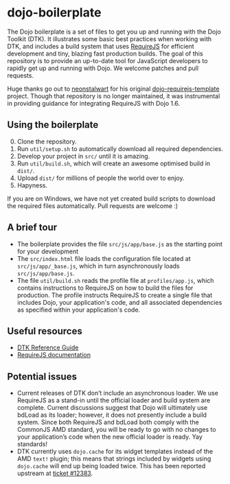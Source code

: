 dojo-boilerplate
================

The Dojo boilerplate is a set of files to get you up and running with the Dojo
Toolkit (DTK). It illustrates some basic best practices when working with DTK,
and includes a build system that uses [RequireJS](http://requirejs.org) for
efficient development and tiny, blazing fast production builds. The goal of
this repository is to provide an up-to-date tool for JavaScript developers to
rapidly get up and running with Dojo. We welcome patches and pull requests.

Huge thanks go out to [neonstalwart](https://github.com/neonstalwart) for his
original
[dojo-requirejs-template](https://github.com/neonstalwart/dojo-requirejs-template)
project. Though that repository is no longer maintained, it was instrumental in
providing guidance for integrating RequireJS with Dojo 1.6.

Using the boilerplate
---------------------

0. Clone the repository.
1. Run `util/setup.sh` to automatically download all required dependencies.
2. Develop your project in `src/` until it is amazing.
3. Run `util/build.sh`, which will create an awesome optimised build in `dist/`.
4. Upload `dist/` for millions of people the world over to enjoy.
5. Hapyness.

If you are on Windows, we have not yet created build scripts to download the
required files automatically. Pull requests are welcome :)

A brief tour
------------

* The boilerplate provides the file `src/js/app/base.js` as the starting point
  for your development
* The `src/index.html` file loads the configuration file located at
  `src/js/app/_base.js`, which in turn asynchronously loads
  `src/js/app/base.js`.
* The file `util/build.sh` reads the profile file at `profiles/app.js`, which
  contains instructions to RequireJS on how to build the files for production.
  The profile instructs RequireJS to create a single file that includes Dojo,
  your application's code, and all associated dependencies as specified within
  your application's code.

Useful resources
----------------

* [DTK Reference Guide](http://dojotoolkit.org/reference-guide/)
* [RequireJS documentation](http://requirejs.org/docs/api.html)

Potential issues
----------------

* Current releases of DTK don’t include an asynchronous loader. We use
  RequireJS as a stand-in until the official loader and build system are
  complete. Current discussions suggest that Dojo will ultimately use bdLoad as
  its loader; however, it does not presently include a build system. Since both
  RequireJS and bdLoad both comply with the CommonJS AMD standard, you will be
  ready to go with no changes to your application’s code when the new official
  loader is ready. Yay standards!
* DTK currently uses `dojo.cache` for its widget templates instead of the AMD
  `text!` plugin; this means that strings included by widgets using
  `dojo.cache` will end up being loaded twice. This has been reported upstream
  at [ticket #12383](http://bugs.dojotoolkit.org/ticket/12383).
